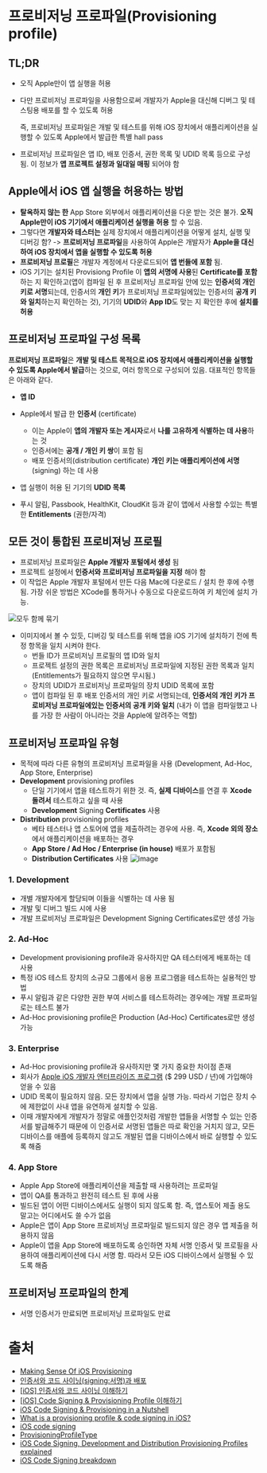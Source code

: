 # 프로비저닝 프로파일(Provisioning profile)

## TL;DR

- 오직 Apple만이 앱 실행을 허용

- 다만 프로비저닝 프로파일을 사용함으로써 개발자가 Apple을 대신해 디버그 및 테스팅용 배포를 할 수 있도록 허용

  즉, 프로비저닝 프로파일은 개발 및 테스트를 위해 iOS 장치에서 애플리케이션을 실행할 수 있도록 Apple에서 발급한 특별 hall pass

- 프로비저닝 프로파일은 앱 ID, 배포 인증서, 권한 목록 및 UDID 목록 등으로 구성 됨. 이 정보가 **앱 프로젝트 설정과 일대일 매핑** 되어야 함


## Apple에서 iOS 앱 실행을 허용하는 방법

- **탈옥하지 않는 한**  App Store 외부에서 애플리케이션을 다운 받는 것은 불가. **오직 Apple만이 iOS 기기에서 애플리케이션 실행을 허용** 할 수 있음.
- 그렇다면 **개발자와 테스터는** 실제 장치에서 애플리케이션을 어떻게 설치, 실행 및 디버깅 함? -> **프로비저닝 프로파일**을 사용하여 Apple은 개발자가 **Apple을 대신하여 iOS 장치에서 앱을 실행할 수 있도록 허용** 
- **프로비저닝 프로필**은 개발자 계정에서 다운로드되어 **앱 번들에 포함** 됨.
- iOS 기기는 설치된 Provisiong Profile 이 **앱의 서명에 사용**된 **Certificate를 포함**하는 지 확인하고(앱이 컴파일 된 후 프로비저닝 프로파일 안에 있는 **인증서의 개인 키로 서명**되는데, 인증서의 **개인 키**가 프로비저닝 프로파일에있는 인증서의 **공개 키와 일치**하는지 확인하는 것), 기기의 **UDID**와 **App ID**도 맞는 지 확인한 후에 **설치를 허용**

## 프로비저닝 프로파일 구성 목록

**프로비저닝 프로파일**은 **개발 및 테스트 목적으로 iOS 장치에서 애플리케이션을 실행할 수 있도록 Apple에서 발급**하는 것으로, 여러 항목으로 구성되어 있음. 대표적인 항목들은 아래와 같다.

- **앱 ID**  
- Apple에서 발급 한 **인증서** (certificate)

  - 이는 Apple이 **앱의 개발자 또는 게시자**로서 **나를 고유하게 식별하는 데 사용**하는 것
  - 인증서에는 **공개 / 개인 키 쌍**이 포함 됨
  - 배포 인증서의(distribution certificate) **개인 키는 애플리케이션에 서명** (signing) 하는 데 사용
- 앱 실행이 허용 된 기기의 **UDID 목록**
- 푸시 알림, Passbook, HealthKit, CloudKit 등과 같이 앱에서 사용할 수있는 특별한 **Entitlements** (권한/자격)

## 모든 것이 통합된 프로비져닝 프로필

- 프로비저닝 프로파일은 **Apple 개발자 포털에서 생성** 됨
- 프로젝트 설정에서 **인증서와 프로비저닝 프로파일을 지정** 해야 함
- 이 작업은 Apple 개발자 포털에서 만든 다음 Mac에 다운로드 / 설치 한 후에 수행 됨. 가장 쉬운 방법은 XCode를 통하거나 수동으로 다운로드하여 키 체인에 설치 가능.

![모두 함께 묶기](http://sharpmobilecode.com/wp-content/uploads/2015/01/App-To-Profile-Mapping1-1024x701.png)

- 이미지에서 볼 수 있듯, 디버깅 및 테스트를 위해 앱을 iOS 기기에 설치하기 전에 특정 항목을 일치 시켜야 한다.
  - 번들 ID가 프로비저닝 프로필의 앱 ID와 일치
  - 프로젝트 설정의 권한 목록은 프로비저닝 프로파일에 지정된 권한 목록과 일치 (Entitlements가 필요하지 않으면 무시됨.)
  - 장치의 UDID가 프로비저닝 프로파일의 장치 UDID 목록에 포함
  - 앱이 컴파일 된 후 배포 인증서의 개인 키로 서명되는데, **인증서의 개인 키가 프로비저닝 프로파일에있는 인증서의 공개 키와 일치** (내가 이 앱을 컴파일했고 나를 가장 한 사람이 아니라는 것을 Apple에 알려주는 역할)

## 프로비저닝 프로파일 유형

- 목적에 따라 다른 유형의 프로비저닝 프로파일을 사용 (Development, Ad-Hoc, App Store, Enterprise)
- **Development** provisioning profiles
  - 단일 기기에서 앱을 테스트하기 위한 것. 즉, **실제 디바이스**를 연결 후 **Xcode 돌려서** 테스트하고 싶을 때 사용
  - **Development** Signing **Certificates** 사용
- **Distribution** provisioning profiles
  - 베타 테스터나 앱 스토어에 앱을 제출하려는 경우에 사용. 즉, **Xcode 외의 장소**에서 애플리케이션을 배포하는 경우
  - **App Store / Ad Hoc / Enterprise (in house)** 배포가 포함됨 
  - **Distribution Certificates** 사용
  ![image](https://user-images.githubusercontent.com/20410193/137158488-6e26fc8e-9ff6-46af-8bed-572e2ccb73bc.png)


### 1. Development

- 개별 개발자에게 할당되며 이들을 식별하는 데 사용 됨
- 개발 및 디버그 빌드 시에 사용
- 개발 프로비저닝 프로파일은 Development Signing Certificates로만 생성 가능

### 2. Ad-Hoc

- Development provisioning profile과 유사하지만 QA 테스터에게 배포하는 데 사용
- 특정 iOS 테스트 장치의 소규모 그룹에서 응용 프로그램을 테스트하는 실용적인 방법
- 푸시 알림과 같은 다양한 권한 부여 서비스를 테스트하려는 경우에는 개발 프로파일로는 테스트 불가
- Ad-Hoc provisioning profile은 Production (Ad-Hoc) Certificates로만 생성 가능

### 3. Enterprise 

- Ad-Hoc provisioning profile과 유사하지만 몇 가지 중요한 차이점 존재
- 회사가 [Apple iOS 개발자 엔터프라이즈 프로그램](https://developer.apple.com/programs/ios/enterprise/) ($ 299 USD / 년)에 가입해야 얻을 수 있음
- UDID 목록이 필요하지 않음.  모든 장치에서 앱을 실행 가능. 따라서 기업은 장치 수에 제한없이 사내 앱을 유연하게 설치할 수 있음.
- 이때 개발자에게 개발자가 정말로 애플인것처럼 개발한 앱들을 서명할 수 있는 인증서를 발급해주기 때문에 이 인증서로 서명된 앱들은 따로 확인을 거치지 않고, 모든 디바이스를 애플에 등록하지 않고도 개발된 앱을 디바이스에서 바로 실행할 수 있도록 해줌

### 4. App Store

- Apple App Store에 애플리케이션을 제출할 때 사용하려는 프로파일
- 앱이 QA를 통과하고 완전히 테스트 된 후에 사용
- 빌드된 앱이 어떤 디바이스에서도 실행이 되지 않도록 함. 즉, 앱스토어 제출 용도 말고는 어디에서도 쓸 수가 없음
- Apple은 앱이 App Store 프로비저닝 프로파일로 빌드되지 않은 경우 앱 제출을 허용하지 않음
- Apple이 앱을 App Store에 배포하도록 승인하면 자체 서명 인증서 및 프로필을 사용하여 애플리케이션에 다시 서명 함. 따라서 모든 iOS 디바이스에서 실행될 수 있도록 해줌


## 프로비저닝 프로파일의 한계

- 서명 인증서가 만료되면 프로비저닝 프로파일도 만료

# 출처

- [Making Sense Of iOS Provisioning](https://www.sharpmobilecode.com/making-sense-of-ios-provisioning/)
- [인증서와 코드 사이닝(signing:서명)과 배포](https://doorganizedcoding.tistory.com/4)
- [[iOS] 인증서와 코드 사이닝 이해하기](http://la-stranger.blogspot.com/2014/04/ios.html)
- [[iOS] Code Signing & Provisioning Profile 이해하기](https://m.blog.naver.com/mym0404/221611576550)
- [iOS Code Signing & Provisioning in a Nutshell](https://medium.com/ios-os-x-development/ios-code-signing-provisioning-in-a-nutshell-d5b247760bef)
- [What is a provisioning profile & code signing in iOS?](https://abhimuralidharan.medium.com/what-is-a-provisioning-profile-in-ios-77987a7c54c2)
- [iOS code signing](https://docs.codemagic.io/flutter-code-signing/ios-code-signing/)
- [ProvisioningProfileType](https://docs.unity3d.com/ScriptReference/ProvisioningProfileType.html)
- [iOS Code Signing, Development and Distribution Provisioning Profiles explained](https://getupdraft.com/blog/ios-code-signing-development-and-distribution-prov)
- [iOS Code Signing breakdown](https://bruno-lorenzop.medium.com/ios-code-signing-breakdown-766d95c89f20)


